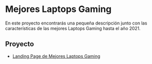 # Mejores Laptops Gaming

En este proyecto encontrarás una pequeña descripción junto con las características de las mejores Laptops Gaming hasta el año 2021.

## Proyecto

- [Landing Page de Mejores Laptops Gaming](https://guevarita24.github.io/laptops-gaming/laptopsgaming)
